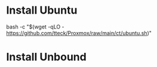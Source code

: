 # Install Ubuntu

bash -c "$(wget -qLO - https://github.com/tteck/Proxmox/raw/main/ct/ubuntu.sh)"

# Install Unbound
